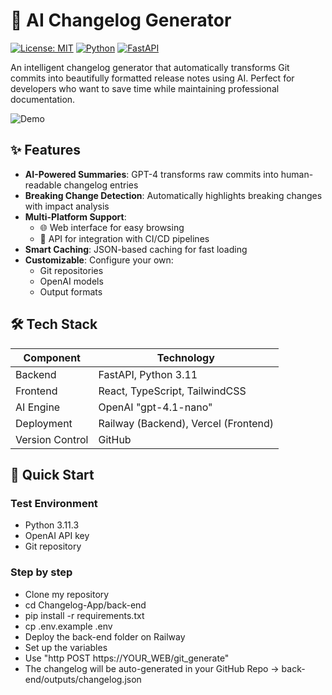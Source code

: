 # 🚀 AI Changelog Generator

[![License: MIT](https://img.shields.io/badge/License-MIT-blue.svg)](https://opensource.org/licenses/MIT)
[![Python](https://img.shields.io/badge/Python-3.11+-blue.svg)](https://www.python.org/)
[![FastAPI](https://img.shields.io/badge/FastAPI-0.95-green.svg)](https://fastapi.tiangolo.com/)

An intelligent changelog generator that automatically transforms Git commits into beautifully formatted release notes using AI. Perfect for developers who want to save time while maintaining professional documentation.

![Demo]()

## ✨ Features

- **AI-Powered Summaries**: GPT-4 transforms raw commits into human-readable changelog entries
- **Breaking Change Detection**: Automatically highlights breaking changes with impact analysis
- **Multi-Platform Support**: 
  - 🌐 Web interface for easy browsing
  - 🤖 API for integration with CI/CD pipelines
- **Smart Caching**: JSON-based caching for fast loading
- **Customizable**: Configure your own:
  - Git repositories
  - OpenAI models
  - Output formats

## 🛠️ Tech Stack

| Component       | Technology |
|-----------------|------------|
| Backend         | FastAPI, Python 3.11 |
| Frontend        | React, TypeScript, TailwindCSS |
| AI Engine       | OpenAI "gpt-4.1-nano" |
| Deployment      | Railway (Backend), Vercel (Frontend) |
| Version Control | GitHub |

## 🚀 Quick Start

### Test Environment
- Python 3.11.3
- OpenAI API key
- Git repository

### Step by step
- Clone my repository
- cd Changelog-App/back-end
- pip install -r requirements.txt
- cp .env.example .env
- Deploy the back-end folder on Railway
- Set up the variables
- Use "http POST https://YOUR_WEB/git_generate"
- The changelog will be auto-generated in your GitHub Repo -> back-end/outputs/changelog.json

